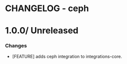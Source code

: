 # CHANGELOG - ceph

1.0.0/ Unreleased
==================

### Changes

* [FEATURE] adds ceph integration to integrations-core.


